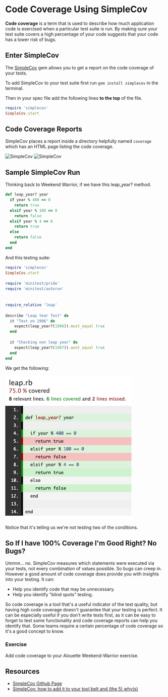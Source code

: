 # Code Coverage Using SimpleCov

**Code coverage** is a term that is used to describe how much application code is exercised when a particular test suite is run.  By making sure your test suite covers a high percentage of your code suggests that your code has a lower risk of bugs.

## Enter SimpleCov

The [SimpleCov](https://github.com/colszowka/simplecov) gem allows you to get a report on the code coverage of your tests.  

To add SimpleCov to your test suite first run `gem install simplecov` in the terminal.  

Then in your spec file add the following lines **to the top** of the file.

```ruby
require 'simplecov'
SimpleCov.start
```


## Code Coverage Reports

SimpleCov places a report inside a directory helpfully named `coverage` which has an HTML page listing the code coverage.  

![SimpleCov](images/simplecov1.pngL)
![SimpleCov](images/simplecov2.pngL)


## Sample SimpleCov Run

Thinking back to Weekend Warrior, if we have this leap_year? method.

```ruby
def leap_year? year
  if year % 400 == 0
    return true
  elsif year % 100 == 0
    return false
  elsif year % 4 == 0
    return true
  else
    return false
  end
end
```

And this testing suite:

```ruby
require 'simplecov'
SimpleCov.start

require 'minitest/pride'
require 'minitest/autorun'


require_relative 'leap'

describe "Leap Year Test" do
  it "Test on 1996" do
    expect(leap_year?(1996)).must_equal true
  end

  it "Checking non leap year" do
    expect(leap_year?(1997)).wont_equal true
  end
end
```

We get the following:

![Simplecov run](images/simplecov3.png)

Notice that it's telling us we're not testing two of the conditions.  


## So If I have 100% Coverage I'm Good Right?  No Bugs?

Ummm... no.  SimpleCov measures which statements were executed via your tests, not every combination of values possible.  So bugs can creep in.  However a good amount of code coverage does provide you with insights into your testing.  It can:

-  Help you identify code that may be unnecessary.
-  Help you identify "blind spots" testing.

So code coverage is a tool that's a useful indicator of the test quality, but having high code coverage doesn't guarantee that your testing is perfect.  It can be especially useful if you don't write tests first, as it can be easy to forget to test some functionality and code coverage reports can help you identify that.  Some teams require a certain percentage of code coverage so it's a good concept to know.  


### Exercise

Add code coverage to your Alouette Weekend-Warrior exercise.      




## Resources
- [SimpleCov Github Page](https://github.com/colszowka/simplecov)
- [SimpleCov: how to add it to your tool belt and (the 5) why(s)](http://www.mariusbutuc.com/simplecov-tool-for-coverage-analysis)